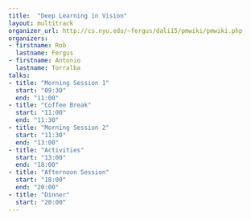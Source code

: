 ```yaml
---
title:  "Deep Learning in Vision"
layout: multitrack
organizer_url: http://cs.nyu.edu/~fergus/dali15/pmwiki/pmwiki.php
organizers:
- firstname: Rob
  lastname: Fergus
- firstname: Antonio
  lastname: Torralba
talks:
- title: "Morning Session 1"
  start: "09:30"
  end: "11:00"
- title: "Coffee Break"
  start: "11:00"
  end: "11:30"
- title: "Morning Session 2"
  start: "11:30"
  end: "13:00"
- title: "Activities"
  start: "13:00"
  end: "18:00"
- title: "Afternoon Session"
  start: "18:00"
  end: "20:00"
- title: "Dinner"
  start: "20:00"
---
```

